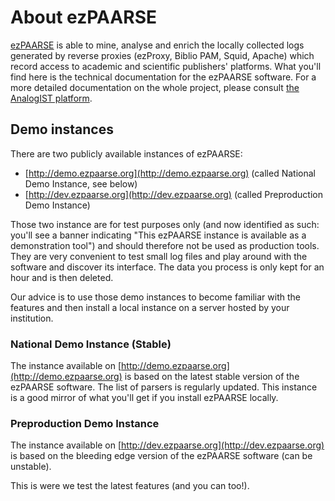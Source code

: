 # About ezPAARSE

[ezPAARSE](https://github.com/ezpaarse-project/ezpaarse) is able to mine, analyse and enrich the locally collected logs generated by reverse proxies (ezProxy, Biblio PAM, Squid, Apache) which record access to academic and scientific publishers' platforms.
What you'll find here is the technical documentation for the ezPAARSE software.
For a more detailed documentation on the whole project, please consult [the AnalogIST platform](http://analyses.ezpaarse.org).

## Demo instances

There are two publicly available instances of ezPAARSE:
* [http://demo.ezpaarse.org](http://demo.ezpaarse.org) (called National Demo Instance, see below)
* [http://dev.ezpaarse.org](http://dev.ezpaarse.org) (called Preproduction Demo Instance)

Those two instance are for test purposes only (and now identified as such: you'll see a banner indicating "This ezPAARSE instance is available as a demonstration tool") and should therefore not be used as production tools. They are very convenient to test small log files and play around with the software and discover its interface. The data you process is only kept for an hour and is then deleted.

Our advice is to use those demo instances to become familiar with the features and then install a local instance on a server hosted by your institution.

### National Demo Instance (Stable)
The instance available on [http://demo.ezpaarse.org](http://demo.ezpaarse.org) is based on the latest stable version of the ezPAARSE software. The list of parsers is regularly updated. This instance is a good mirror of what you'll get if you install ezPAARSE locally.


### Preproduction Demo Instance
The instance available on [http://dev.ezpaarse.org](http://dev.ezpaarse.org) is based on the bleeding edge version of the ezPAARSE software (can be unstable).

This is were we test the latest features (and you can too!).
